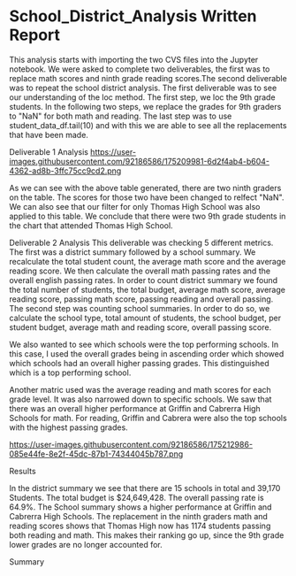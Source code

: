 # School_District_Analysis Written Report

This analysis starts with importing the two CVS files into the Jupyter notebook. We were asked to complete two deliverables, the first was to replace math scores and ninth grade reading scores.The second deliverable was to repeat the school district analysis. The first deliverable was to see our understanding of the loc method. The first step, we loc the 9th grade students. In the following two steps, we replace the grades for 9th graders to "NaN" for both math and reading. The last step was to use student_data_df.tail(10) and with this we are able to see all the replacements that have been made. 

Deliverable 1 Analysis
https://user-images.githubusercontent.com/92186586/175209981-6d2f4ab4-b604-4362-ad8b-3ffc75cc9cd2.png

As we can see with the above table generated, there are two ninth graders on the table. The scores for those two have been changed to relfect "NaN". We can also see that our filter for only Thomas High School was also applied to this table. We conclude that there were two 9th grade students in the chart that attended Thomas High School.

Deliverable 2 Analysis
This deliverable was checking 5 different metrics. The first was a district summary followed by a school summary. We recalculate the total student count, the average math score and the average reading score. We then calculate the overall math passing rates and the overall english passing rates. In order to count district summary we found the total number of students, the total budget, average math score, average reading score, passing math score, passing reading and overall passing. The second step was counting school summaries. In order to do so, we calculate the school type, total amount of students, the school budget, per student budget, average math and reading score, overall passing score. 

We also wanted to see which schools were the top performing schools. In this case, I used the overall grades being in ascending order which showed which schools had an overall higher passing grades. This distinguished which is a top performing school.

Another matric used was the average reading and math scores for each grade level. It was also narrowed down to specific schools. We saw that there was an overall higher performance at Griffin and Cabrerra High Schools for math. For reading, Griffin and Cabrera were also the top schools with the highest passing grades. 

https://user-images.githubusercontent.com/92186586/175212986-085e44fe-8e2f-45dc-87b1-74344045b787.png

Results 

In the district summary we see that there are 15 schools in total and 39,170 Students. The total budget is $24,649,428. The overall passing rate is 64.9%. The School summary shows a higher performance at Griffin and Cabrerra High Schools. The replacement in the ninth graders math and reading scores shows that Thomas High now has 1174 students passing both reading and math. This makes their ranking go up, since the 9th grade lower grades are no longer accounted for. 

Summary 


